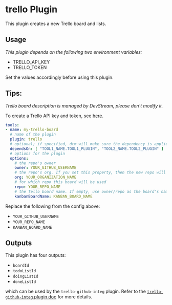 # trello Plugin

This plugin creates a new Trello board and lists.

## Usage

_This plugin depends on the following two environment variables:_

- TRELLO_API_KEY
- TRELLO_TOKEN

Set the values accordingly before using this plugin.

## Tips:
_Trello board description is managed by DevStream, please don't modify it._

To create a Trello API key and token, see [here](https://trello.com/app-key).

```yaml
tools:
- name: my-trello-board
  # name of the plugin
  plugin: trello
  # optional; if specified, dtm will make sure the dependency is applied first before handling this tool
  dependsOn: [ "TOOL1_NAME.TOOL1_PLUGIN", "TOOL2_NAME.TOOL2_PLUGIN" ]
  # options for the plugin
  options:
    # the repo's owner
    owner: YOUR_GITHUB_USERNAME
    # the repo's org. If you set this property, then the new repo will be created under the org you're given, and the "owner" setting above will be ignored.
    org: YOUR_ORGANIZATION_NAME
    # for which repo this board will be used
    repo: YOUR_REPO_NAME
    # the Tello board name. If empty, use owner/repo as the board's name.
    kanbanBoardName: KANBAN_BOARD_NAME
```

Replace the following from the config above:

- `YOUR_GITHUB_USERNAME`
- `YOUR_REPO_NAME`
- `KANBAN_BOARD_NAME`

## Outputs

This plugin has four outputs:

- `boardId`
- `todoListId`
- `doingListId`
- `doneListId`

which can be used by the `trello-github-integ` plugin. Refer to the [`trello-github-integ` plugin doc](./trello-github-integ.md) for more details.
